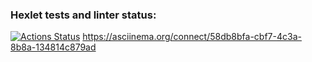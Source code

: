 ### Hexlet tests and linter status:
[![Actions Status](https://github.com/OlegRakhilov/python-project-49/actions/workflows/hexlet-check.yml/badge.svg)](https://github.com/OlegRakhilov/python-project-49/actions)
https://asciinema.org/connect/58db8bfa-cbf7-4c3a-8b8a-134814c879ad
